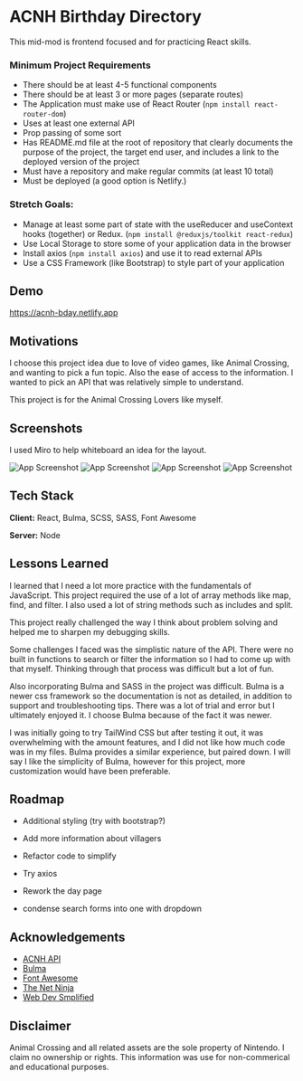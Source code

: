 # ACNH Birthday Directory

This mid-mod is frontend focused and for practicing React skills.

### Minimum Project Requirements

- There should be at least 4-5 functional components
- There should be at least 3 or more pages (separate routes)
- The Application must make use of React Router (`npm install react-router-dom`)
- Uses at least one external API
- Prop passing of some sort
- Has README.md file at the root of repository that clearly documents the purpose of the project, the target end user, and includes a link to the deployed version of the project
- Must have a repository and make regular commits (at least 10 total)
- Must be deployed (a good option is Netlify.)

### Stretch Goals:

- Manage at least some part of state with the useReducer and useContext hooks (together) or Redux. (`npm install @reduxjs/toolkit react-redux`)
- Use Local Storage to store some of your application data in the browser
- Install axios (`npm install axios`) and use it to read external APIs
- Use a CSS Framework (like Bootstrap) to style part of your application

## Demo

https://acnh-bday.netlify.app

## Motivations

I choose this project idea due to love of video games, like Animal Crossing, and wanting to pick a fun topic. Also the ease of access to the information. I wanted to pick an API that was relatively simple to understand.

This project is for the Animal Crossing Lovers like myself.

## Screenshots

I used Miro to help whiteboard an idea for the layout.

![App Screenshot](https://i.imgur.com/ED5iqWhl.png)
![App Screenshot](https://i.imgur.com/jcbdDeNl.png)
![App Screenshot](https://i.imgur.com/fJnc8hDl.png)
![App Screenshot](https://i.imgur.com/zKsOITxl.png)

## Tech Stack

**Client:** React, Bulma, SCSS, SASS, Font Awesome

**Server:** Node

## Lessons Learned

I learned that I need a lot more practice with the fundamentals of JavaScript. This project required the use of a lot of array methods like map, find, and filter. I also used a lot of string methods such as includes and split.

This project really challenged the way I think about problem solving and helped me to sharpen my debugging skills.

Some challenges I faced was the simplistic nature of the API. There were no built in functions to search or filter the information so I had to come up with that myself. Thinking through that process was difficult but a lot of fun.

Also incorporating Bulma and SASS in the project was difficult. Bulma is a newer css framework so the documentation is not as detailed, in addition to support and troubleshooting tips. There was a lot of trial and error but I ultimately enjoyed it. I choose Bulma because of the fact it was newer.

I was initially going to try TailWind CSS but after testing it out, it was overwhelming with the amount features, and I did not like how much code was in my files. Bulma provides a similar experience, but paired down. I will say I like the simplicity of Bulma, however for this project, more customization would have been preferable.

## Roadmap

- Additional styling (try with bootstrap?)

- Add more information about villagers

- Refactor code to simplify

- Try axios

- Rework the day page

- condense search forms into one with dropdown

## Acknowledgements

- [ACNH API](https://acnhapi.com/)
- [Bulma](https://bulma.io/)
- [Font Awesome](https://fontawesome.com/)
- [The Net Ninja](https://www.youtube.com/c/TheNetNinja)
- [Web Dev Smplified](https://www.youtube.com/c/TheNetNinja)

## Disclaimer

Animal Crossing and all related assets are the sole property of Nintendo. I claim no ownership or rights. This information was use for non-commerical and educational purposes.
